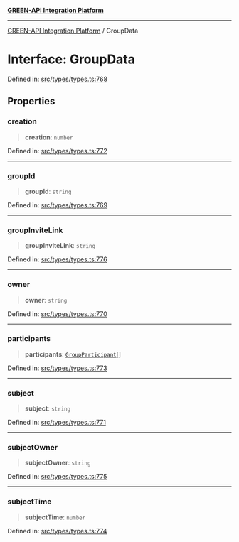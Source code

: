 [**GREEN-API Integration Platform**](../README.md)

***

[GREEN-API Integration Platform](../globals.md) / GroupData

# Interface: GroupData

Defined in: [src/types/types.ts:768](https://github.com/green-api/greenapi-integration/blob/1e2009040b9fbee0c78f6935b3e8b1d1b6550313/src/types/types.ts#L768)

## Properties

### creation

> **creation**: `number`

Defined in: [src/types/types.ts:772](https://github.com/green-api/greenapi-integration/blob/1e2009040b9fbee0c78f6935b3e8b1d1b6550313/src/types/types.ts#L772)

***

### groupId

> **groupId**: `string`

Defined in: [src/types/types.ts:769](https://github.com/green-api/greenapi-integration/blob/1e2009040b9fbee0c78f6935b3e8b1d1b6550313/src/types/types.ts#L769)

***

### groupInviteLink

> **groupInviteLink**: `string`

Defined in: [src/types/types.ts:776](https://github.com/green-api/greenapi-integration/blob/1e2009040b9fbee0c78f6935b3e8b1d1b6550313/src/types/types.ts#L776)

***

### owner

> **owner**: `string`

Defined in: [src/types/types.ts:770](https://github.com/green-api/greenapi-integration/blob/1e2009040b9fbee0c78f6935b3e8b1d1b6550313/src/types/types.ts#L770)

***

### participants

> **participants**: [`GroupParticipant`](GroupParticipant.md)[]

Defined in: [src/types/types.ts:773](https://github.com/green-api/greenapi-integration/blob/1e2009040b9fbee0c78f6935b3e8b1d1b6550313/src/types/types.ts#L773)

***

### subject

> **subject**: `string`

Defined in: [src/types/types.ts:771](https://github.com/green-api/greenapi-integration/blob/1e2009040b9fbee0c78f6935b3e8b1d1b6550313/src/types/types.ts#L771)

***

### subjectOwner

> **subjectOwner**: `string`

Defined in: [src/types/types.ts:775](https://github.com/green-api/greenapi-integration/blob/1e2009040b9fbee0c78f6935b3e8b1d1b6550313/src/types/types.ts#L775)

***

### subjectTime

> **subjectTime**: `number`

Defined in: [src/types/types.ts:774](https://github.com/green-api/greenapi-integration/blob/1e2009040b9fbee0c78f6935b3e8b1d1b6550313/src/types/types.ts#L774)
